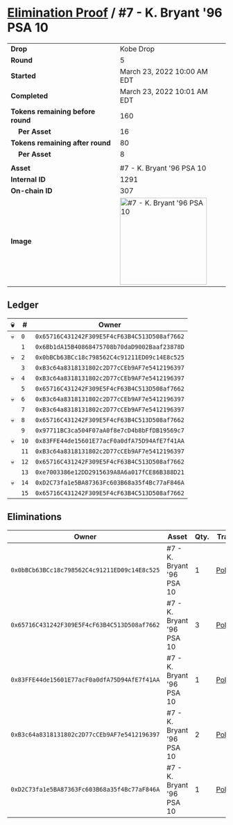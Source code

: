 # [Elimination Proof](./readme.md) / #7 - K. Bryant &#039;96 PSA 10

|||
|---|---|
| **Drop** | Kobe Drop |
| **Round** | 5 |
| **Started** | March 23, 2022 10:00 AM EDT |
| **Completed** | March 23, 2022 10:01 AM EDT |
| **Tokens remaining before round** | 160 |
| **&nbsp;&nbsp;&nbsp;&nbsp;Per Asset** | 16 |
| **Tokens remaining after round** | 80 |
| **&nbsp;&nbsp;&nbsp;&nbsp;Per Asset** | 8 |
| | |
| **Asset** | #7 - K. Bryant &#039;96 PSA 10 |
| **Internal ID** | 1291 |
| **On-chain ID** | 307 |
| **Image** | <img src="https://tcdn.blokpax.com/95d5aeda-8536-4d47-aaa2-f44f1b233204/dcad34a42b770083ac3245ba0675252dc0d951c5b505708dbe8adfa33eb9d6bd.jpg" height="200" alt="#7 - K. Bryant &#039;96 PSA 10" /> |

## Ledger

| 💀 | # | Owner |
| --- | --- | --- |
| 💀 | `0` | `0x65716C431242F309E5F4cF63B4C513D508af7662` |
|  | `1` | `0x6Bb1dA15B40868475708b70daD9002Baaf23878D` |
| 💀 | `2` | `0x0bBCb63BCc18c798562C4c91211ED09c14E8c525` |
|  | `3` | `0xB3c64a8318131802c2D77cCEb9AF7e5412196397` |
| 💀 | `4` | `0xB3c64a8318131802c2D77cCEb9AF7e5412196397` |
|  | `5` | `0x65716C431242F309E5F4cF63B4C513D508af7662` |
| 💀 | `6` | `0xB3c64a8318131802c2D77cCEb9AF7e5412196397` |
|  | `7` | `0xB3c64a8318131802c2D77cCEb9AF7e5412196397` |
| 💀 | `8` | `0x65716C431242F309E5F4cF63B4C513D508af7662` |
|  | `9` | `0x97711BC3ca504F07aA0f8e7cD4b8bFfDB19569c7` |
| 💀 | `10` | `0x83FFE44de15601E77acF0a0dfA75D94AfE7f41AA` |
|  | `11` | `0xB3c64a8318131802c2D77cCEb9AF7e5412196397` |
| 💀 | `12` | `0x65716C431242F309E5F4cF63B4C513D508af7662` |
|  | `13` | `0xe7003386e12DD2915639A8A6a017fCE86B388D21` |
| 💀 | `14` | `0xD2C73fa1e5BA87363Fc603B68a35f4Bc77aF846A` |
|  | `15` | `0x65716C431242F309E5F4cF63B4C513D508af7662` |


## Eliminations

| Owner | Asset | Qty. | Transaction |
| --- | --- | --- | --- |
| `0x0bBCb63BCc18c798562C4c91211ED09c14E8c525` | #7 - K. Bryant '96 PSA 10 | 1 | [Polygonscan](https://polygonscan.com/tx/0xea33054fcc43c28debd22c047774cbc5f71de33a12916bac5575e73aeb50074b) |
| `0x65716C431242F309E5F4cF63B4C513D508af7662` | #7 - K. Bryant '96 PSA 10 | 3 | [Polygonscan](https://polygonscan.com/tx/0x36d95beee469e164c42fc7675e012c75931247305bceaea54400868a3aeba5cb) |
| `0x83FFE44de15601E77acF0a0dfA75D94AfE7f41AA` | #7 - K. Bryant '96 PSA 10 | 1 | [Polygonscan](https://polygonscan.com/tx/0x9ba5323dedf9d1ac1d0002a26130b96396c02f07125f607ae223269afacb5153) |
| `0xB3c64a8318131802c2D77cCEb9AF7e5412196397` | #7 - K. Bryant '96 PSA 10 | 2 | [Polygonscan](https://polygonscan.com/tx/0x3e7d3462860c339100701beae1336efa8a317dea43aa5fe6689fb2469f853a60) |
| `0xD2C73fa1e5BA87363Fc603B68a35f4Bc77aF846A` | #7 - K. Bryant '96 PSA 10 | 1 | [Polygonscan](https://polygonscan.com/tx/0xa09d095c4edc4502936633591088156d515555f3fdc2da041970262c6f508cbe) |
